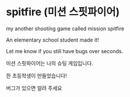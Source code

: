 # spitfire  (미션 스핏파이어)
my another shooting game called mission spitfire

An elementary school student made it!

Let me know if you still have bugs over seconds.

미션 스핏파이어는 나의 슈팅 게임입니다.

한 초등학생이 만들었습니다!

버그가 있으면 알려 주세요
